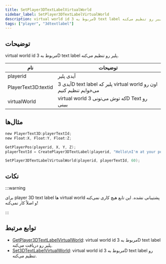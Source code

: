 ```yaml
---
title: SetPlayer3DTextLabelVirtualWorld
sidebar_label: SetPlayer3DTextLabelVirtualWorld
description: virtual world id مربوط به 3D text label پلیر رو تنظیم می‌کنه.
tags: ["player", "3dtextlabel"]
---
```


<VersionWarn version='omp v1.1.0.2612' />

## توضیحات

virtual world id مربوط به 3D text label پلیر رو تنظیم می‌کنه.

| نام                 | توضیحات                                                    |
| ------------------- | --------------------------------------------------------- |
| playerid            | آیدی پلیر                                                  |
| PlayerText3D:textid | آیدی 3D text label پلیر که virtual world اون رو می‌خوایم تنظیم کنیم |
| virtualWorld        | virtual world که توش می‌تونی 3D Text رو ببینی            |

## مثال‌ها

```c
new PlayerText3D:playerTextId;
new Float:X, Float:Y, Float:Z;

GetPlayerPos(playerid, X, Y, Z);
playerTextId = CreatePlayer3DTextLabel(playerid, "Hello\nI'm at your position", 0x008080FF, X, Y, Z, 40.0);

SetPlayer3DTextLabelVirtualWorld(playerid, playerTextId, 60);
```

## نکات

:::warning

برای player 3D text label ها virtual world پشتیبانی نشده.
این تابع هیچ کاری نمی‌کنه و اصلاً کار نمی‌کنه!

:::

## توابع مرتبط

- [GetPlayer3DTextLabelVirtualWorld](GetPlayer3DTextLabelVirtualWorld): virtual world id مربوط به 3D text label پلیر رو دریافت می‌کنه.
- [Set3DTextLabelVirtualWorld](Set3DTextLabelVirtualWorld): virtual world id مربوط به 3D text label رو تنظیم می‌کنه.